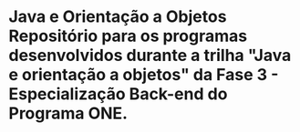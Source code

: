 <h1>Java e Orientação a Objetos
Repositório para os programas desenvolvidos durante a trilha "Java e orientação a objetos" da Fase 3 - Especialização Back-end do Programa ONE.
